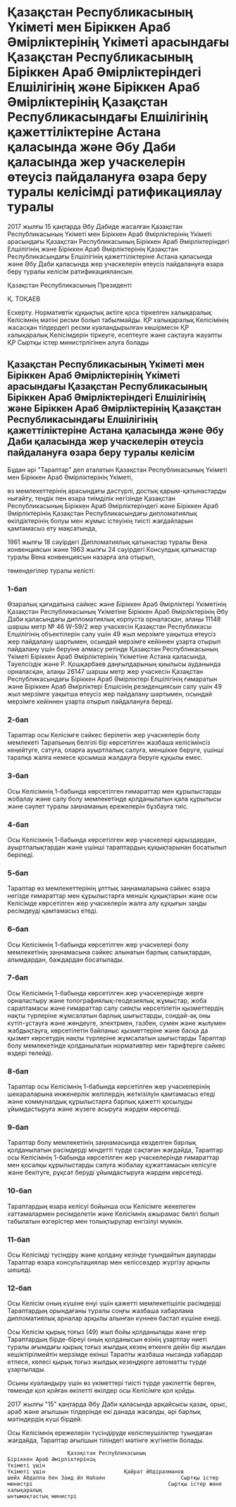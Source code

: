 # Қазақстан Республикасының Үкіметі мен Біріккен Араб Әмірліктерінің Үкіметі арасындағы Қазақстан Республикасының Біріккен Араб Әмірліктеріндегі Елшілігінің және Біріккен Араб Әмірліктерінің Қазақстан Республикасындағы Елшілігінің қажеттіліктеріне Астана қаласында және Әбу Даби қаласында жер учаскелерін өтеусіз пайдалануға өзара беру туралы келісімді ратификациялау туралы 

2017 жылғы 15 қаңтарда Әбу Дабиде жасалған Қазақстан Республикасының Үкіметі мен Біріккен Араб Әмірліктерінің Үкіметі арасындағы Қазақстан Республикасының Біріккен Араб Әмірліктеріндегі Елшілігінің және Біріккен Араб Әмірліктерінің Қазақстан Республикасындағы Елшілігінің қажеттіліктеріне Астана қаласында және Әбу Даби қаласында жер учаскелерін өтеусіз пайдалануға өзара беру туралы келісім ратификациялансын.

Қазақстан Республикасының Президенті

Қ. ТОҚАЕВ

Ескерту. Нормативтік құқықтық актіге қоса тіркелген халықаралық Келісімнің мәтіні ресми болып табылмайды. ҚР халықаралық Келісімінің жасасқан тілдердегі ресми куәландырылған көшірмесін ҚР халықаралық Келісімдерін тіркеуге, есептеуге және сақтауға жауапты ҚР Сыртқы істер министрлігінен алуға болады

## Қазақстан Республикасының Үкіметі мен Біріккен Араб Әмірліктерінің Үкіметі арасындағы Қазақстан Республикасының Біріккен Араб Әмірліктеріндегі Елшілігінің және Біріккен Араб Әмірліктерінің Қазақстан Республикасындағы Елшілігінің қажеттіліктеріне Астана қаласында және Әбу Даби қаласында жер учаскелерін өтеусіз пайдалануға өзара беру туралы келісім

Бұдан әрі "Тараптар" деп аталатын Қазақстан Республикасының Үкіметі мен Біріккен Араб Әмірліктерінің Үкіметі,

өз мемлекеттерінің арасындағы дәстүрлі, достық қарым-қатынастарды нығайту, теңдік пен өзара тиімділік негізінде Қазақстан Республикасының Біріккен Араб Әмірліктеріндегі және Біріккен Араб Әмірліктерінің Қазақстан Республикасындағы дипломатиялық өкілдіктерінің болуы мен жұмыс істеуінің тиісті жағдайларын қамтамасыз ету мақсатында,

1961 жылғы 18 сәуірдегі Дипломатиялық қатынастар туралы Вена конвенциясын және 1963 жылғы 24 сәуірдегі Консулдық қатынастар туралы Вена конвенциясын назарға ала отырып,

төмендегілер туралы келісті:

### 1-бап

Өзаралық қағидатына сәйкес және Біріккен Араб Әмірліктері Үкіметінің Қазақстан Республикасының Үкіметіне Біріккен Араб Әмірліктерінің Әбу Даби қаласындағы дипломатиялық корпуста орналасқан, алаңы 11148 шаршы метр № 46 W-59/2 жер учаскесін Қазақстан Республикасы Елшілігінің объектілерін салу үшін 49 жыл мерзімге уақытша өтеусіз жер пайдалану шартымен, осындай мерзімге кейіннен ұзарта отырып пайдалану үшін беруіне алмасу ретінде Қазақстан Республикасының Үкіметі Біріккен Араб Әмірліктерінің Үкіметіне Астана қаласында, Тәуелсіздік және Р. Қошқарбаев даңғылдарының қиылысы ауданында орналасқан, алаңы 26147 шаршы метр жер учаскесін Қазақстан Республикасындағы Біріккен Араб Әмірліктері Елшілігінің ғимаратын және Біріккен Араб Әмірліктері Елшісінің резиденциясын салу үшін 49 жыл мерзімге уақытша өтеусіз жер пайдалану шартымен, осындай мерзімге кейіннен ұзарта отырып пайдалануға береді.

### 2-бап

Тараптар осы Келісімге сәйкес берілетін жер учаскелерін болу мемлекеті Тарапының белгілі бір көрсетілген жазбаша келісімінсіз кеңейтуге, сатуға, оларға ауыртпалық салуға, меншікке беруге, үшінші тарапқа жалға немесе қосымша жалдауға беруге құқылы емес.

### 3-бап

Осы Келісімнің 1-бабында көрсетілген ғимараттар мен құрылыстарды жобалау және салу болу мемлекетінде қолданылатын қала құрылысы және сәулет туралы заңнаманың ережелерін бұзбауға тиіс.

### 4-бап

Осы Келісімнің 1-бабында көрсетілген жер учаскелері қарыздардан, ауыртпалықтардан және үшінші тараптардың құқықтарынан босатылып беріледі.

### 5-бап

Тараптар өз мемлекеттерінің ұлттық заңнамаларына сәйкес өзара негізде ғимараттар мен құрылыстарға меншік құқықтарын және осы Келісімде көрсетілген жер учаскелерін жалға алу құқығын заңды ресімдеуді қамтамасыз етеді.

### 6-бап

Осы Келісімнің 1-бабында көрсетілген жер учаскелері болу мемлекетінің заңнамасына сәйкес алынатын барлық салықтардан, алымдардан, баждардан босатылады.

### 7-бап

Осы Келісімнің 1-бабында көрсетілген жер учаскелерінде жерге орналастыру және топографиялық-геодезиялық жұмыстар, жоба сараптамасы және ғимараттар салу сияқты көрсетілетін қызметтердің нақты түрлеріне жұмсалатын барлық шығыстарды, сондай-ақ оны күтіп-ұстауға және жөндеуге, электрмен, газбен, сумен және жылумен жабдықтауға, көрсетілетін байланыс қызметтеріне және басқа да қызмет көрсетудің нақты түрлеріне жұмсалатын шығыстарды Тараптар болу мемлекетінде қолданылатын нормативтер мен тарифтерге сәйкес өздері төлейді.

### 8-бап

Тараптар осы Келісімнің 1-бабында көрсетілген жер учаскелерінің шекараларына инженерлік желілердің жеткізілуін қамтамасыз етеді және коммуналдық құрылыстарға барлық қажетті қосылуды ұйымдастыруға және жүзеге асыруға жәрдем көрсетеді.

### 9-бап

Тараптар болу мемлекетінің заңнамасында көзделген барлық қолданылатын рәсімдерді міндетті түрде сақтаған жағдайда, Тараптар осы Келісімнің 1-бабында көрсетілген жер учаскелерінде ғимараттар мен қосалқы құрылыстарды салуға жобалау құжаттамасын келісуге және бекітуге, рұқсат беруді ұйымдастыруға жәрдем көрсетеді.

### 10-бап

Тараптардың өзара келісуі бойынша осы Келісімге жекелеген хаттамалармен ресімделетін және Келісімнің ажырамас бөлігі болып табылатын өзгерістер мен толықтырулар енгізілуі мүмкін.

### 11-бап

Осы Келісімді түсіндіру және қолдану кезінде туындайтын дауларды Тараптар өзара консультациялар мен келіссөздер жүргізу арқылы шешеді.

### 12-бап

Осы Келісім оның күшіне енуі үшін қажетті мемлекетішілік рәсімдерді Тараптардың орындағаны туралы соңғы жазбаша хабарлама дипломатиялық арналар арқылы алынған күннен бастап күшіне енеді.

Осы Келісім қырық тоғыз (49) жыл бойы қолданылады және егер Тараптардың бірде-біреуі оның қолданысын өзінің ұзартпау ниеті туралы ағымдағы қырық тоғыз жылдық кезең өткенге дейін бір жылдан кешіктірілмейтін мерзімде екінші Тарапты жазбаша нысанда хабардар етпесе, келесі қырық тоғыз жылдық кезеңдерге автоматты түрде ұзартылады.

Осыны куәландыру үшін өз үкіметтері тиісті түрде уәкілеттік берген, төменде қол қойған өкілетті өкілдер осы Келісімге қол қойды.

2017 жылғы "15" қаңтарда Әбу Даби қаласында әрқайсысы қазақ, орыс, араб және ағылшын тілдерінде екі данада жасалды, әрі барлық мәтіндердің күші бірдей.

Осы Келісімнің ережелерін түсіндіруде келіспеушіліктер туындаған жағдайда, Тараптар ағылшын тіліндегі мәтінге жүгінетін болады.

                       Қазақстан Республикасының                                      Біріккен Араб Әмірліктерінің                                    Үкіметі үшін                                                                     Үкіметі үшін                         Қайрат Әбдірахманов                                           шейх Абдалла бен Заид Әл Наһаян                        Сыртқы істер министрі                                           Сыртқы істер және халықаралық                                                                                                                    ынтымақтастық министрі                 

